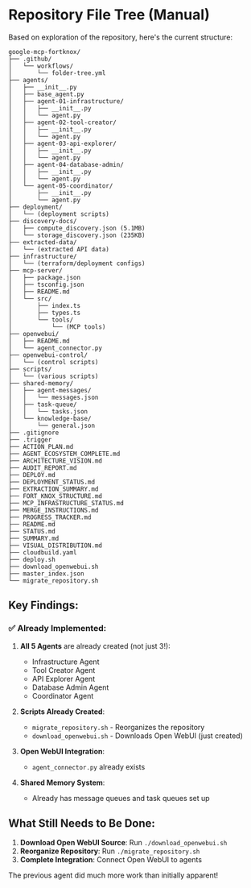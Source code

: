 # Repository File Tree (Manual)

Based on exploration of the repository, here's the current structure:

```
google-mcp-fortknox/
├── .github/
│   └── workflows/
│       └── folder-tree.yml
├── agents/
│   ├── __init__.py
│   ├── base_agent.py
│   ├── agent-01-infrastructure/
│   │   ├── __init__.py
│   │   └── agent.py
│   ├── agent-02-tool-creator/
│   │   ├── __init__.py
│   │   └── agent.py
│   ├── agent-03-api-explorer/
│   │   ├── __init__.py
│   │   └── agent.py
│   ├── agent-04-database-admin/
│   │   ├── __init__.py
│   │   └── agent.py
│   └── agent-05-coordinator/
│       ├── __init__.py
│       └── agent.py
├── deployment/
│   └── (deployment scripts)
├── discovery-docs/
│   ├── compute_discovery.json (5.1MB)
│   └── storage_discovery.json (235KB)
├── extracted-data/
│   └── (extracted API data)
├── infrastructure/
│   └── (terraform/deployment configs)
├── mcp-server/
│   ├── package.json
│   ├── tsconfig.json
│   ├── README.md
│   └── src/
│       ├── index.ts
│       ├── types.ts
│       └── tools/
│           └── (MCP tools)
├── openwebui/
│   ├── README.md
│   └── agent_connector.py
├── openwebui-control/
│   └── (control scripts)
├── scripts/
│   └── (various scripts)
├── shared-memory/
│   ├── agent-messages/
│   │   └── messages.json
│   ├── task-queue/
│   │   └── tasks.json
│   └── knowledge-base/
│       └── general.json
├── .gitignore
├── .trigger
├── ACTION_PLAN.md
├── AGENT_ECOSYSTEM_COMPLETE.md
├── ARCHITECTURE_VISION.md
├── AUDIT_REPORT.md
├── DEPLOY.md
├── DEPLOYMENT_STATUS.md
├── EXTRACTION_SUMMARY.md
├── FORT_KNOX_STRUCTURE.md
├── MCP_INFRASTRUCTURE_STATUS.md
├── MERGE_INSTRUCTIONS.md
├── PROGRESS_TRACKER.md
├── README.md
├── STATUS.md
├── SUMMARY.md
├── VISUAL_DISTRIBUTION.md
├── cloudbuild.yaml
├── deploy.sh
├── download_openwebui.sh
├── master_index.json
└── migrate_repository.sh
```

## Key Findings:

### ✅ Already Implemented:
1. **All 5 Agents** are already created (not just 3!):
   - Infrastructure Agent
   - Tool Creator Agent  
   - API Explorer Agent
   - Database Admin Agent
   - Coordinator Agent

2. **Scripts Already Created**:
   - `migrate_repository.sh` - Reorganizes the repository
   - `download_openwebui.sh` - Downloads Open WebUI (just created)

3. **Open WebUI Integration**:
   - `agent_connector.py` already exists

4. **Shared Memory System**:
   - Already has message queues and task queues set up

## What Still Needs to Be Done:

1. **Download Open WebUI Source**: Run `./download_openwebui.sh`
2. **Reorganize Repository**: Run `./migrate_repository.sh` 
3. **Complete Integration**: Connect Open WebUI to agents

The previous agent did much more work than initially apparent!